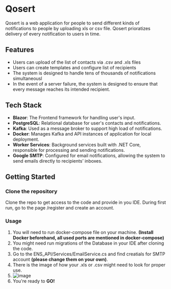 # Qosert
Qosert is a web application for people to send different kinds of notifications to people by uploading xls or csv file. Qosert prioratizes delivery of every notification to users in time.

## Features
+ Users can upload of the list of contacts via .csv and .xls files
+ Users can create templates and configure list of recipients
+ The system is designed to handle tens of thousands of notifications simultaneousl
+ In the event of a server failure, the system is designed to ensure that every message reaches its intended recipient.

## Tech Stack
+ **Blazor**: The Frontend framework for handling user's input.
+ **PostgreSQL**: Relational database for user's contacts and notifications.
+ **Kafka**: Used as a message broker to support high load of notifications.
+ **Docker**: Manages Kafka and API instances of application for local deployment.
+ **Worker Services**: Background services built with .NET Core, responsible for processing and sending notifications.
+ **Google SMTP**: Configured for email notifications, allowing the system to send emails directly to recipients’ inboxes.

## Getting Started

### Clone the repository
Clone the repo to get access to the code and provide in you IDE. During first run, go to the page /register and create an account.
### Usage
1. You will need to run docker-compose file on your machine. **(Install Docker beforehand, all used ports are mentioned in docker-compose)**
2. You might need run migrations of the Database in your IDE after cloning the code.
3. Go to the ENS_API/Services/EmailService.cs and find creatials for SMTP account **(please change them on your own)**.
4. There is the image of how your .xls or .csv might need to look for proper use.
5. ![image](https://github.com/user-attachments/assets/a6da922d-a341-4537-b4ad-5c31bf895fb6)
6. You're ready to **GO!**
 
